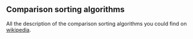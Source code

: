 ## Comparison sorting algorithms

All the description of the comparison sorting algorithms you could find on
[wikipedia](https://en.wikipedia.org/wiki/Sorting_algorithm#Comparison_of_algorithms).

